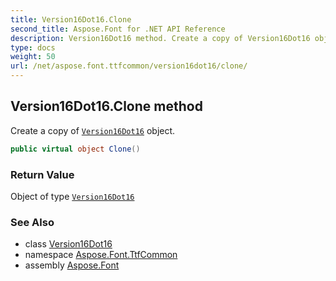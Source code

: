 ```yaml
---
title: Version16Dot16.Clone
second_title: Aspose.Font for .NET API Reference
description: Version16Dot16 method. Create a copy of Version16Dot16 object
type: docs
weight: 50
url: /net/aspose.font.ttfcommon/version16dot16/clone/
---
```

## Version16Dot16.Clone method

Create a copy of [`Version16Dot16`](../) object.

```csharp
public virtual object Clone()
```

### Return Value

Object of type [`Version16Dot16`](../)

### See Also

* class [Version16Dot16](../)
* namespace [Aspose.Font.TtfCommon](../../version16dot16/)
* assembly [Aspose.Font](../../../)



